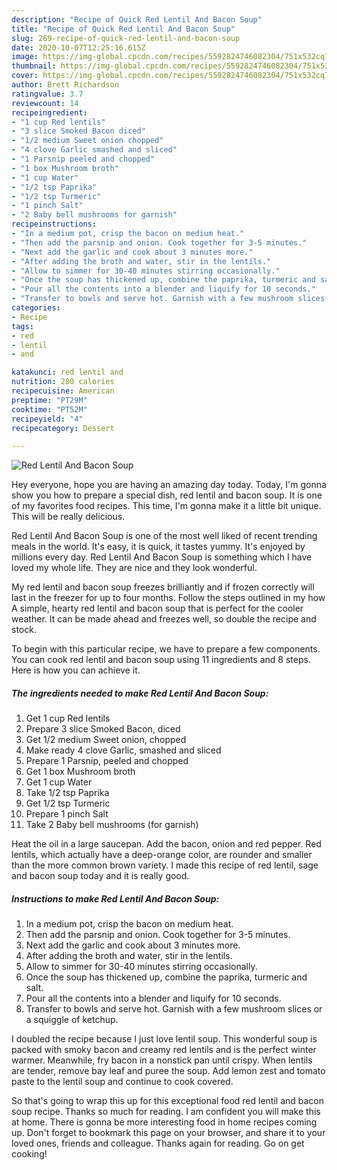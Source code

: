 ```yaml
---
description: "Recipe of Quick Red Lentil And Bacon Soup"
title: "Recipe of Quick Red Lentil And Bacon Soup"
slug: 269-recipe-of-quick-red-lentil-and-bacon-soup
date: 2020-10-07T12:25:16.615Z
image: https://img-global.cpcdn.com/recipes/5592824746082304/751x532cq70/red-lentil-and-bacon-soup-recipe-main-photo.jpg
thumbnail: https://img-global.cpcdn.com/recipes/5592824746082304/751x532cq70/red-lentil-and-bacon-soup-recipe-main-photo.jpg
cover: https://img-global.cpcdn.com/recipes/5592824746082304/751x532cq70/red-lentil-and-bacon-soup-recipe-main-photo.jpg
author: Brett Richardson
ratingvalue: 3.7
reviewcount: 14
recipeingredient:
- "1 cup Red lentils"
- "3 slice Smoked Bacon diced"
- "1/2 medium Sweet onion chopped"
- "4 clove Garlic smashed and sliced"
- "1 Parsnip peeled and chopped"
- "1 box Mushroom broth"
- "1 cup Water"
- "1/2 tsp Paprika"
- "1/2 tsp Turmeric"
- "1 pinch Salt"
- "2 Baby bell mushrooms for garnish"
recipeinstructions:
- "In a medium pot, crisp the bacon on medium heat."
- "Then add the parsnip and onion. Cook together for 3-5 minutes."
- "Next add the garlic and cook about 3 minutes more."
- "After adding the broth and water, stir in the lentils."
- "Allow to simmer for 30-40 minutes stirring occasionally."
- "Once the soup has thickened up, combine the paprika, turmeric and salt."
- "Pour all the contents into a blender and liquify for 10 seconds."
- "Transfer to bowls and serve hot. Garnish with a few mushroom slices or a squiggle of ketchup."
categories:
- Recipe
tags:
- red
- lentil
- and

katakunci: red lentil and 
nutrition: 280 calories
recipecuisine: American
preptime: "PT29M"
cooktime: "PT52M"
recipeyield: "4"
recipecategory: Dessert

---
```



![Red Lentil And Bacon Soup](https://img-global.cpcdn.com/recipes/5592824746082304/751x532cq70/red-lentil-and-bacon-soup-recipe-main-photo.jpg)

Hey everyone, hope you are having an amazing day today. Today, I'm gonna show you how to prepare a special dish, red lentil and bacon soup. It is one of my favorites food recipes. This time, I'm gonna make it a little bit unique. This will be really delicious.

Red Lentil And Bacon Soup is one of the most well liked of recent trending meals in the world. It's easy, it is quick, it tastes yummy. It's enjoyed by millions every day. Red Lentil And Bacon Soup is something which I have loved my whole life. They are nice and they look wonderful.

My red lentil and bacon soup freezes brilliantly and if frozen correctly will last in the freezer for up to four months. Follow the steps outlined in my how A simple, hearty red lentil and bacon soup that is perfect for the cooler weather. It can be made ahead and freezes well, so double the recipe and stock.


To begin with this particular recipe, we have to prepare a few components. You can cook red lentil and bacon soup using 11 ingredients and 8 steps. Here is how you can achieve it.

<!--inarticleads1-->

##### The ingredients needed to make Red Lentil And Bacon Soup:

1. Get 1 cup Red lentils
1. Prepare 3 slice Smoked Bacon, diced
1. Get 1/2 medium Sweet onion, chopped
1. Make ready 4 clove Garlic, smashed and sliced
1. Prepare 1 Parsnip, peeled and chopped
1. Get 1 box Mushroom broth
1. Get 1 cup Water
1. Take 1/2 tsp Paprika
1. Get 1/2 tsp Turmeric
1. Prepare 1 pinch Salt
1. Take 2 Baby bell mushrooms (for garnish)


Heat the oil in a large saucepan. Add the bacon, onion and red pepper. Red lentils, which actually have a deep-orange color, are rounder and smaller than the more common brown variety. I made this recipe of red lentil, sage and bacon soup today and it is really good. 

<!--inarticleads2-->

##### Instructions to make Red Lentil And Bacon Soup:

1. In a medium pot, crisp the bacon on medium heat.
1. Then add the parsnip and onion. Cook together for 3-5 minutes.
1. Next add the garlic and cook about 3 minutes more.
1. After adding the broth and water, stir in the lentils.
1. Allow to simmer for 30-40 minutes stirring occasionally.
1. Once the soup has thickened up, combine the paprika, turmeric and salt.
1. Pour all the contents into a blender and liquify for 10 seconds.
1. Transfer to bowls and serve hot. Garnish with a few mushroom slices or a squiggle of ketchup.


I doubled the recipe because I just love lentil soup. This wonderful soup is packed with smoky bacon and creamy red lentils and is the perfect winter warmer. Meanwhile, fry bacon in a nonstick pan until crispy. When lentils are tender, remove bay leaf and puree the soup. Add lemon zest and tomato paste to the lentil soup and continue to cook covered. 

So that's going to wrap this up for this exceptional food red lentil and bacon soup recipe. Thanks so much for reading. I am confident you will make this at home. There is gonna be more interesting food in home recipes coming up. Don't forget to bookmark this page on your browser, and share it to your loved ones, friends and colleague. Thanks again for reading. Go on get cooking!
